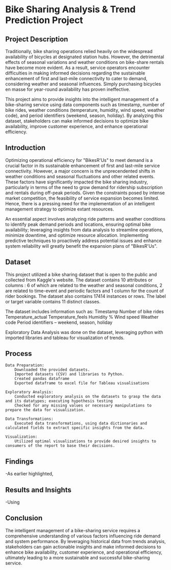 # Bike Sharing Analysis & Trend Prediction Project

## Project Description
Traditionally, bike sharing operations relied heavily on the widespread availability of bicycles at designated station hubs. However, the detrimental effects of seasonal variations and weather conditions on bike-share rentals have become more evident. As a result, service operators encounter difficulties in making informed decisions regarding the sustainable enhancement of first and last-mile connectivity to cater to demand, considering weather and seasonal influences. Simply purchasing bicycles en masse for year-round availability has proven ineffective.

This project aims to provide insights into the intelligent management of a bike-sharing service using data components such as timestamp, number of bike rides, weather conditions (temperature, humidity, wind speed, weather code), and period identifiers (weekend, season, holiday). By analyzing this dataset, stakeholders can make informed decisions to optimize bike availability, improve customer experience, and enhance operational efficiency.

## Introduction
Optimizing operational efficiency for "BikesR'Us" to meet demand is a crucial factor in its sustainable enhancement of first and last-mile service connectivity. However, a major concern is the unprecendented shifts in weather conditions and seasonal fluctuations and other related events. These factors have significantly impacted the bike sharing industry, particularly in terms of the need to grow demand for ridership subscription and rentals during off-peak periods. Given the constraints posed by intense market competition, the feasibility of service expansion becomes limited. Hence, there is a pressing need for the implementation of an intelligent management strategy to optimize extant resources.

An essential aspect involves analyzing ride patterns and weather conditions to identify peak demand periods and locations, ensuring optimal bike availability; leveraging insights from data analysis to streamline operations, minimize downtime, and optimize resource allocation. Implementing predictive techniques to proactively address potential issues and enhance system reliability will greatly benefit the expansion plans of "BikesR'Us".

## Dataset

This project utilized a bike sharing dataset that is open to the public and collected from Kaggle's website. The dataset contains 10 attributes or columns : 6 of which are related to the weather and seasonal conditions, 2 are related to time-event and periodic factors and 1 column for the count of rider bookings. The dataset also contains 17414 instances or rows. The label or target variable contains 11 distinct classes.

The dataset includes information such as:
Timestamp
Number of bike rides
Temperature_actual
Temperature_feels
Humidity %
Wind speed
Weather code
Period identifiers – weekend, season, holiday

Exploratory Data Analysis was done on the dataset, leveraging python with imported libraries and tableau for visualization of trends.

## Process
    Data Preparation:
        Downloaded the provided datasets.
        Imported datasets (CSV) and libraries to Python.
        Created pandas dataframe
        Exported dataframe to excel file for Tableau visualisations

    Exploratory Analysis:
        Conducted exploratory analysis on the datasets to grasp the data and its datatypes; executing hypothesis testing
        Checked for any missing values or necessary manipulations to prepare the data for visualization.

    Data Transformations:
        Executed data transformations, using data dictionaries and calculated fields to extract specific insights from the data.

    Visualization:
        Utilized optimal visualizations to provide desired insights to consumers of the report to base their decisions.

## Findings
-As earlier highlighted, 


## Results and Insights
-Using


## Conclusion
The intelligent management of a bike-sharing service requires a comprehensive understanding of various factors influencing ride demand and system performance. By leveraging historical data from trends analysis, stakeholders can gain actionable insights and make informed decisions to enhance bike availability, customer experience, and operational efficiency, ultimately leading to a more sustainable and successful bike-sharing service.
